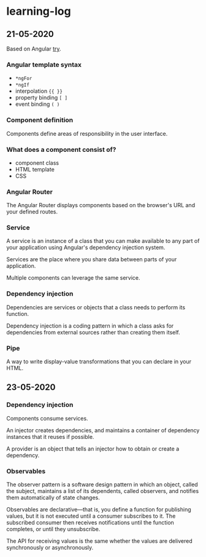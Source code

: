 # learning-log

## 21-05-2020

Based on Angular [try](https://angular.io/start).

### Angular template syntax

- `*ngFor`
- `*ngIf`
- interpolation `{{ }}`
- property binding `[ ]`
- event binding `( )`

### Component definition

Components define areas of responsibility in the user interface.

### What does a component consist of?

- component class
- HTML template
- CSS

### Angular Router

The Angular Router displays components based on the browser's URL and your defined routes.

### Service

A service is an instance of a class that you can make available to any part of your application using Angular's dependency injection system.

Services are the place where you share data between parts of your application.

Multiple components can leverage the same service.

### Dependency injection

Dependencies are services or objects that a class needs to perform its function.

Dependency injection is a coding pattern in which a class asks for dependencies from external sources rather than creating them itself.

### Pipe

A way to write display-value transformations that you can declare in your HTML.

## 23-05-2020

### Dependency injection

Components consume services. 

An injector creates dependencies, and maintains a container of dependency instances that it reuses if possible.

A provider is an object that tells an injector how to obtain or create a dependency.

### Observables

The observer pattern is a software design pattern in which an object, called the subject, maintains a list of its dependents, called observers, and notifies them automatically of state changes.

Observables are declarative—that is, you define a function for publishing values, but it is not executed until a consumer subscribes to it. The subscribed consumer then receives notifications until the function completes, or until they unsubscribe.

The API for receiving values is the same whether the values are delivered synchronously or asynchronously.